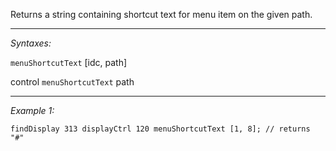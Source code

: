 Returns a string containing shortcut text for menu item on the given path.


---
*Syntaxes:*

`menuShortcutText` [idc, path]

control `menuShortcutText` path

---
*Example 1:*

```sqf
findDisplay 313 displayCtrl 120 menuShortcutText [1, 8]; // returns "#"
```